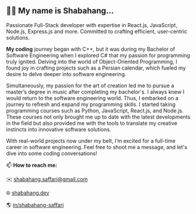 ## :raising_hand_man: My name is Shabahang...

Passionate Full-Stack developer with expertise in React.js, JavaScript, Node.js, Express.js and more. Committed to crafting efficient, user-centric solutions.

**My coding** journey began with C++, but it was during my Bachelor of Software Engineering when I explored C# that my passion for programming truly ignited. Delving into the world of Object-Oriented Programming, I found joy in crafting projects such as a Persian calendar, which fueled my desire to delve deeper into software engineering.

Simultaneously, my passion for the art of creation led me to pursue a master’s degree in music after completing my bachelor's. I
always knew I would return to the software engineering world. Thus, I embarked on a journey to refresh and expand my programming skills. I started taking programming courses such as Python, JavaScript, React.js, and Node.js. These courses not only brought me up to date with the latest developments in the field but also provided me with the tools to translate my creative instincts into innovative software solutions.

With real-world projects now under my belt, I’m excited for a full-time career in software engineering.
Feel free to shoot me a message, and let's dive into some coding conversations!

📫
**How to reach me:**

:envelope: shabahang.saffari@gmail.com

:globe_with_meridians: [shabahang.dev](https://shabahang.dev/)

:earth_americas: [in/shabahang-saffari](https://www.linkedin.com/in/shabahang-saffari/)

<!--
**Shabahang-Saffari/Shabahang-Saffari** is a ✨ _special_ ✨ repository because its `README.md` (this file) appears on your GitHub profile.

Here are some ideas to get you started:

- 🔭 I’m currently working on ...
- 🌱 I’m currently learning ...
- 👯 I’m looking to collaborate on ...
- 🤔 I’m looking for help with ...
- 💬 Ask me about ...
- 📫 How to reach me: ...
- 😄 Pronouns: ...
- ⚡ Fun fact: ...
-->
